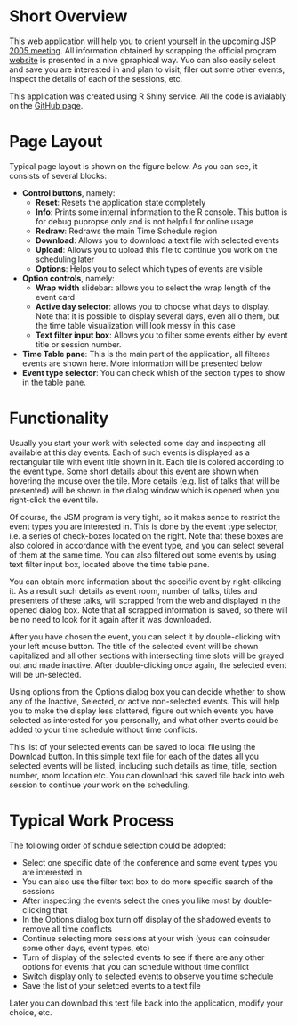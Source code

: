 # Short Overview

This web application will help you to orient yourself in the upcoming [JSP 2005 meeting](https://ww2.amstat.org/meetings/jsm/2025/). All information obtained by scrapping the official program [website](https://ww3.aievolution.com/JSMAnnual2025/Events/pubSearchOptions?style=0) is presented in a nive gpraphical way. Yuo can also easily select and save you are interested in and plan to visit, filer out some other events, inspect the details of each of the sessions, etc.

This application was created using R Shiny service. All the code is avialably on the [GitHub page](https://github.com/ALuchinsky/jsm_schedule).

# Page Layout

Typical page layout is shown on the figure below. As you can see, it consists of several blocks:

* **Control buttons**, namely:
  * **Reset**: Resets the application state completely
  * **Info**:  Prints some internal information to the R console. This button is for debug pupropse only and is not helpful for online usage
  * **Redraw**: Redraws the main Time Schedule region
  * **Download**: Allows you to download a text file with selected events
  * **Upload**: Allows you to upload this file to continue you work on the scheduling later
  * **Options**: Helps you to select which types of events are visible
* **Option controls**, namely:
  * **Wrap width** slidebar: allows you to select the wrap length of the event card
  * **Active day selector**: allows you to choose what days to display. Note that it is possible to display several days, even all o them, but the time table visualization will look messy in this case
  * **Text filter input box**: Allows you to filter some events either by event title or session number.
* **Time Table pane**: This is the main part of the application, all filteres events are shown here. More information will be presented below
* **Event type selector**: You can check whish of the section types to show in the table pane.

# Functionality

Usually you start your work with selected some day and inspecting all available at this day events. Each of such events is displayed as a rectangular tile with event title shown in it. Each tile is colored according to the event type. Some short details about this event are shown when hovering the mouse over the tile. More details (e.g. list of talks that will be presented) will be shown in the dialog window which is opened when you right-click the event tile.

Of course, the JSM program is very tight, so it makes sence to restrict the event types you are interested in. This is done by the event type selector, i.e. a series of check-boxes located on the right. Note that these boxes are also colored in accordance with the event type, and you can select several of them at the same time. You can also filtered out some events by using text filter input box, located above the time table pane.

You can obtain more information about the specific event by right-clikcing it. As a result such details as event room, number of talks, titles and presenters of these talks,  will scrapped from the web and displayed in the opened dialog box. Note that all scrapped information is saved, so there will be no need to look for it again after it was downloaded.

After you have chosen the event, you can select it by double-clicking with your left mouse button. The title of the selected event will be shown capitalized and all other sections with intersecting time slots will be grayed out and made inactive. After double-clicking once again, the selected event will be un-selected.

Using options from the Options dialog box you can decide whether to show any of the Inactive, Selected, or active non-selected events. This will help you to make the display less clattered, figure out which events you have selected as interested for you personally, and what other events could be added to your time schedule without time conflicts.

This list of your selected events can be saved to local file using the Download button. In this simple text file for each of the dates all you selected events will be listed, including such details as time, title, section number, room location etc. You can download this saved file back into web session to continue your work on the scheduling.

# Typical Work Process

The following order of schdule selection could be adopted:

* Select one specific date of the conference and some event types you are interested in
* You can also use the filter text box to do more specific search of the sessions
* After inspecting the events select the ones you like most by double-clicking that
* In the Options dialog box turn off display of the shadowed events to remove all time conflicts
* Continue selecting more sessions at your wish (yous can coinsuder some other days, event types, etc)
* Turn of display of the selected events to see if there are any other options for events that you can schedule without time conflict
* Switch display only to selected events to observe you time schedule
* Save the list of your seletced events to a text file

Later you can download this text file back into the application, modify your choice, etc.





